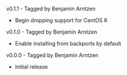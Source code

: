 v0.1.1 - Tagged by Benjamin Arntzen
* Begin dropping support for CentOS 6

v0.1.0 - Tagged by Benjamin Arntzen
* Enable installing from backports by default

v0.0.0 - Tagged by Benjamin Arntzen
* Initial release
